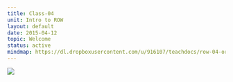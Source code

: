 ```yaml
---
title: Class-04
unit: Intro to ROW
layout: default
date: 2015-04-12
topic: Welcome
status: active
mindmap: https://dl.dropboxusercontent.com/u/916107/teachdocs/row-04-ordo.png
---
```


![](https://dl.dropboxusercontent.com/u/916107/teachdocs/row-04-ordo.png)
